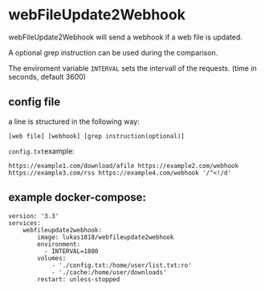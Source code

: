 # webFileUpdate2Webhook
webFileUpdate2Webhook will send a webhook if a web file is updated.  

A optional grep instruction can be used during the comparison.

The enviroment variable ```INTERVAL``` sets the intervall of the requests. (time in seconds, default 3600)

## config file
a line is structured in the following way:  
```
[web file] [webhook] [grep instruction(optional)]
```  

```config.txt```example:
  ```
  https://example1.com/download/afile https://example2.com/webhook
  https://example3.com/rss https://example4.com/webhook '/^<!/d'
  ```

## example docker-compose:
```
version: '3.3'
services:
    webfileupdate2webhook:
        image: lukas1818/webfileupdate2webhook
        environment:
          - INTERVAL=1800
        volumes:
            - './config.txt:/home/user/list.txt:ro'
            - './cache:/home/user/downloads'
        restart: unless-stopped
```
